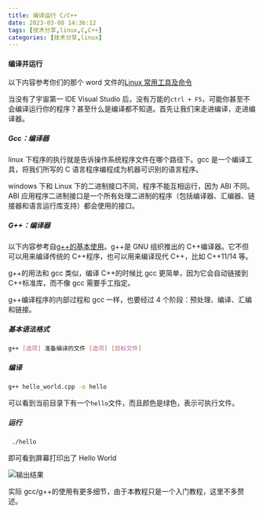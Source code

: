 ```yaml
---
title: 编译运行 C/C++
date: 2023-03-08 14:36:12
tags: [技术分享,linux,C,C++]
categories: [技术分享,linux]
---
```


#### 编译并运行

以下内容参考你们的那个 word 文件的[Linux 常用工具及命令](https://blog.csdn.net/sillyxue/article/details/83382909)

当没有了宇宙第一 IDE Visual Studio 后，没有万能的`ctrl + F5`，可能你甚至不会编译运行你的程序？甚至什么是编译都不知道。首先让我们来走进编译，走进编译器。
<!-- more -->
##### Gcc：编译器

linux 下程序的执行就是告诉操作系统程序文件在哪个路径下。gcc 是一个编译工具，将我们所写的 C 语言程序编程成为机器可识别的语言程序。

windows 下和 Linux 下的二进制接口不同，程序不能互相运行，因为 ABI 不同。ABI 应用程序二进制接口是一个所有处理二进制的程序（包括编译器、汇编器、链接器和语言运行库支持）都会使用的接口。

##### G++：编译器

以下内容参考自[g++的基本使用](https://blog.csdn.net/chengqiuming/article/details/88410794)。g++是 GNU 组织推出的 C++编译器。它不但可以用来编译传统的 C++程序，也可以用来编译现代 C++，比如 C++11/14 等。

g++的用法和 gcc 类似，编译 C++的时候比 gcc 更简单，因为它会自动链接到 C++标准库，而不像 gcc 需要手工指定。

g++编译程序的内部过程和 gcc 一样，也要经过 4 个阶段：预处理、编译、汇编和链接。

##### 基本语法格式

```bash
g++ [选项] 准备编译的文件 [选项] [目标文件]
```

##### 编译

```bash
g++ hello_world.cpp -o hello
```

可以看到当前目录下有一个`hello`文件，而且颜色是绿色，表示可执行文件。

##### 运行

```bash
 ./hello
```

即可看到屏幕打印出了 Hello World

![输出结果](https://tsunaou.github.io/linux_guide/images/7.png)

实际 gcc/g++的使用有更多细节，由于本教程只是一个入门教程，这里不多赘述。
